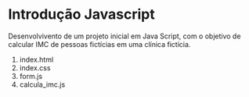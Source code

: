 # Introdução Javascript
Desenvolvivento de um projeto inicial em Java Script, com o objetivo de calcular IMC de pessoas fictícias em uma clínica fictícia.
1. index.html
2. index.css
3. form.js
4. calcula_imc.js
